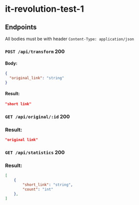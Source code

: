 # it-revolution-test-1

## Endpoints
All bodies must be with header `Content-Type: application/json`

### `POST /api/transform` 200
#### Body:
```json
{
  "original_link": "string"
}
```
#### Result:
```json
"short link"
```

### `GET /api/original/:id` 200
### Result:
```json
"original link"
```

### `GET /api/statistics` 200
### Result:
```json
[
    {
        "short_link": "string",
        "count": "int"
    },
]
```
